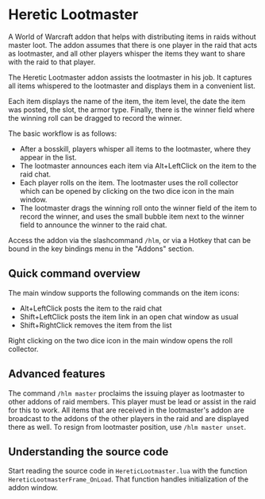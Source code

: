 # Heretic Lootmaster

A World of Warcraft addon that helps with distributing items in raids without master loot.
The addon assumes that there is one player in the raid that acts as lootmaster, and all other players whisper the items they want to share with the raid to that player.

The Heretic Lootmaster addon assists the lootmaster in his job.
It captures all items whispered to the lootmaster and displays them in a convenient list.

Each item displays the name of the item, the item level, the date the item was posted, the slot, the armor type.
Finally, there is the winner field where the winning roll can be dragged to record the winner.

The basic workflow is as follows:
 - After a bosskill, players whisper all items to the lootmaster, where they appear in the list.
 - The lootmaster announces each item via Alt+LeftClick on the item to the raid chat.
 - Each player rolls on the item.
   The lootmaster uses the roll collector which can be opened by clicking on the two dice icon in the main window.
 - The lootmaster drags the winning roll onto the winner field of the item to record the winner, and uses the small bubble item next to the winner field to announce the winner to the raid chat.

Access the addon via the slashcommand `/hlm`, or via a Hotkey that can be bound in the key bindings menu in the "Addons" section.

## Quick command overview

The main window supports the following commands on the item icons:
* Alt+LeftClick posts the item to the raid chat
* Shift+LeftClick posts the item link in an open chat window as usual
* Shift+RightClick removes the item from the list

Right clicking on the two dice icon in the main window opens the roll collector.

## Advanced features

The command `/hlm master` proclaims the issuing player as lootmaster to other addons of raid members.
This player must be lead or assist in the raid for this to work.
All items that are received in the lootmaster's addon are broadcast to the addons of the other players in the raid and are displayed there as well.
To resign from lootmaster position, use `/hlm master unset`.

## Understanding the source code

Start reading the source code in `HereticLootmaster.lua` with the
function `HereticLootmasterFrame_OnLoad`. That function handles
initialization of the addon window.
